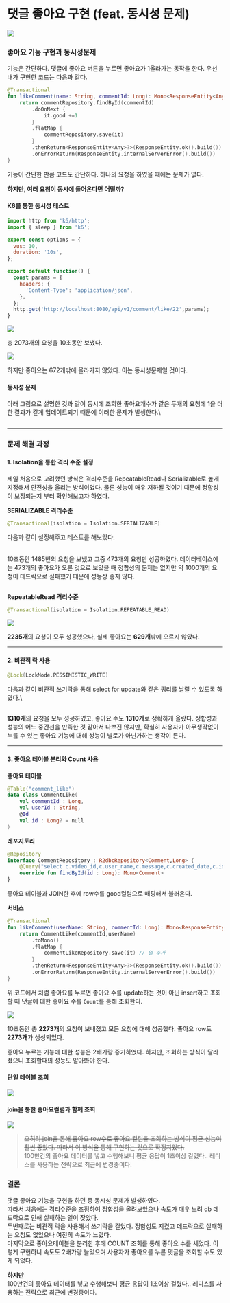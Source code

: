 # 댓글 좋아요 구현 (feat. 동시성 문제)

![](https://velog.velcdn.com/images/van1164/post/b555b8bb-7625-4aaa-a9eb-bd6f42fcb975/image.jpg)

### 좋아요 기능 구현과 동시성문제 <a href="#undefined" id="undefined"></a>

기능은 간단하다. 댓글에 좋아요 버튼을 누르면 좋아요가 1올라가는 동작을 한다. 우선 내가 구현한 코드는 다음과 같다.

```kotlin
@Transactional
fun likeComment(name: String, commentId: Long): Mono<ResponseEntity<Any>> {
    return commentRepository.findById(commentId)
        .doOnNext {
            it.good +=1
        }
        .flatMap {
            commentRepository.save(it)
        }
        .thenReturn<ResponseEntity<Any>?>(ResponseEntity.ok().build())
        .onErrorReturn(ResponseEntity.internalServerError().build())
}
```

기능이 간단한 만큼 코드도 간단하다. 하나의 요청을 하였을 때에는 문제가 없다.

**하지만, 여러 요청이 동시에 들어온다면 어떨까?**

#### K6를 통한 동시성 테스트 <a href="#k6" id="k6"></a>

```javascript
import http from 'k6/http';
import { sleep } from 'k6';

export const options = {
  vus: 10,
  duration: '10s',
};

export default function() {
  const params = {
    headers: {
      'Content-Type': 'application/json',
    },
  };
  http.get('http://localhost:8080/api/v1/comment/like/22',params);
}
```

![](https://velog.velcdn.com/images/van1164/post/d0f9f094-23b8-4630-928d-3214504ba8eb/image.png)

총 2073개의 요청을 10초동안 보냈다.

![](https://velog.velcdn.com/images/van1164/post/0f55c9ab-1723-4b96-b7a2-367ffe57837a/image.png)

하지만 좋아요는 672개밖에 올라가지 않았다. 이는 동시성문제일 것이다.

#### 동시성 문제 <a href="#undefined" id="undefined"></a>

아래 그림으로 설명한 것과 같이 동시에 조회한 좋아요개수가 같은 두개의 요청에 1을 더한 결과가 같게 업데이트되기 때문에 이러한 문제가 발생한다.\


<figure><img src="https://velog.velcdn.com/images/van1164/post/c944b642-4e5f-4207-9e44-f79fd8a70495/image.png" alt=""><figcaption></figcaption></figure>

***

### 문제 해결 과정 <a href="#undefined" id="undefined"></a>

#### 1. Isolation을 통한 격리 수준 설정 <a href="#id-1-isolation" id="id-1-isolation"></a>

제일 처음으로 고려했던 방식은 격리수준을 RepeatableRead나 Serializable로 높게 지정해서 안전성을 올리는 방식이었다. 물론 성능이 매우 저하될 것이기 때문에 정합성이 보장되는지 부터 확인해보고자 하였다.

**SERIALIZABLE 격리수준**

```kotlin
@Transactional(isolation = Isolation.SERIALIZABLE)
```

다음과 같이 설정해주고 테스트를 해보았다.

\
10초동안 1485번의 요청을 보냈고 그중 473개의 요청만 성공하였다. 데이터베이스에는 473개의 좋아요가 오른 것으로 보았을 때 정합성의 문제는 없지만 약 1000개의 요청이 데드락으로 실패했기 떄문에 성능상 좋지 않다.

<figure><img src="https://velog.velcdn.com/images/van1164/post/2136e47b-4ff9-4c78-8fa9-e008854e059c/image.png" alt=""><figcaption></figcaption></figure>

**RepeatableRead 격리수준**

```kotlin
@Transactional(isolation = Isolation.REPEATABLE_READ)
```

![](https://velog.velcdn.com/images/van1164/post/bc581506-abf4-4935-81b3-9fe0208fae50/image.png)

**2235개**의 요청이 모두 성공했으나, 실제 좋아요는 **629개**밖에 오르지 않았다.

***

#### 2. 비관적 락 사용 <a href="#id-2" id="id-2"></a>

```kotlin
@Lock(LockMode.PESSIMISTIC_WRITE)
```

다음과 같이 비관적 쓰기락을 통해 select for update와 같은 쿼리를 날릴 수 있도록 하였다.\


<figure><img src="https://velog.velcdn.com/images/van1164/post/f5a5f581-c896-4873-a2f5-4f60f8d309fc/image.png" alt=""><figcaption></figcaption></figure>

**1310개**의 요청을 모두 성공하였고, 좋아요 수도 **1310개**로 정확하게 올랐다. 정합성과 성능의 어느 중간선을 만족한 것 같아서 나쁘진 않지만, 확실히 사용자가 아무생각없이 누를 수 있는 좋아요 기능에 대해 성능이 별로가 아닌가하는 생각이 든다.

***

#### 3. 좋아요 테이블 분리와 Count 사용 <a href="#id-3-count" id="id-3-count"></a>

**좋아요 테이블**

```kotlin
@Table("comment_like")
data class CommentLike(
    val commentId : Long,
    val userId : String,
    @Id
    val id : Long? = null
)
```

**레포지토리**

```kotlin
@Repository
interface CommentRepository : R2dbcRepository<Comment,Long> {
    @Query("select c.video_id,c.user_name,c.message,c.created_date,c.id, c.bad ,Count(l.comment_id) as good from comment c join comment_like l on c.id = l.comment_id where c.id =:id group by l.comment_id")
    override fun findById(id : Long): Mono<Comment>
}
```

좋아요 테이블과 JOIN한 후에 row수를 good컬럼으로 매핑해서 불러온다.

**서비스**

```kotlin
@Transactional
fun likeComment(userName: String, commentId: Long): Mono<ResponseEntity<Any>> {
    return CommentLike(commentId,userName)
        .toMono()
        .flatMap {
            commentLikeRepository.save(it) // 열 추가
        }
        .thenReturn<ResponseEntity<Any>?>(ResponseEntity.ok().build())
        .onErrorReturn(ResponseEntity.internalServerError().build())
}
```

위 코드에서 처럼 좋아요를 누르면 좋아요 수를 update하는 것이 아닌 insert하고 조회할 때 댓글에 대한 좋아요 수를 `Count`를 통해 조회한다.

![](https://velog.velcdn.com/images/van1164/post/1cb2610d-c8fa-4861-a00b-7252c5f2dae4/image.png)

10초동안 총 **2273개**의 요청이 보내졌고 모든 요청에 대해 성공했다. 좋아요 row도 **2273개**가 생성되었다.

좋아요 누르는 기능에 대한 성능은 2배가량 증가하였다. 하지만, 조회하는 방식이 달라졌으니 조회할때의 성능도 알아봐야 한다.

#### 단일 테이블 조회 <a href="#undefined" id="undefined"></a>

![](https://velog.velcdn.com/images/van1164/post/d550a9a3-4846-45cd-9eec-305bd8db0df2/image.png)

#### join을 통한 좋아요컬럼과 함께 조회 <a href="#join" id="join"></a>

![](https://velog.velcdn.com/images/van1164/post/754f2ad2-03b1-41b8-91ca-1e48c6db0811/image.png)

> ~~오히려 join을 통해 좋아요 row수로 좋아요 컬럼을 조회하는 방식이 평균 성능이 훨씬 좋았다. 따라서 이 방식을 통해 구현하는 것으로 확정지었다.~~\
> 100만건의 좋아요 데이터를 넣고 수행해보니 평균 응답이 1초이상 걸렸다.. 레디스를 사용하는 전략으로 최근에 변경중이다.

### 결론 <a href="#undefined" id="undefined"></a>

댓글 좋아요 기능을 구현을 하던 중 동시성 문제가 발생하였다.\
따라서 처음에는 격리수준을 조정하여 정합성을 올려보았으나 속도가 매우 느려 db 데드락으로 인해 실패하는 일이 잦았다.\
두번째로는 비관적 락을 사용해서 쓰기락을 걸었다. 정합성도 지켰고 데드락으로 실패하는 요청도 없었으나 여전히 속도가 느렸다.\
마지막으로 좋아요테이블을 분리한 후에 COUNT 조회를 통해 좋아요 수를 세었다. 이렇게 구현하니 속도도 2배가량 늘었으며 사용자가 좋아요를 누른 댓글을 조회할 수도 있게 되었다.

**하지만**\
100만건의 좋아요 데이터를 넣고 수행해보니 평균 응답이 1초이상 걸렸다.. 레디스를 사용하는 전략으로 최근에 변경중이다.
